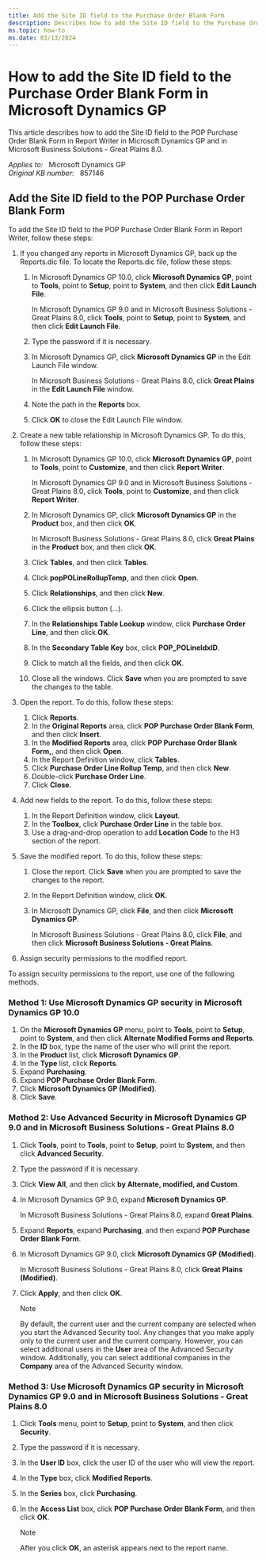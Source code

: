 ```yaml
---
title: Add the Site ID field to the Purchase Order Blank Form
description: Describes how to add the Site ID field to the Purchase Order Blank Form in Microsoft Dynamics GP.
ms.topic: how-to
ms.date: 03/13/2024
---
```

# How to add the Site ID field to the Purchase Order Blank Form in Microsoft Dynamics GP

This article describes how to add the Site ID field to the POP Purchase Order Blank Form in Report Writer in Microsoft Dynamics GP and in Microsoft Business Solutions - Great Plains 8.0.

_Applies to:_ &nbsp; Microsoft Dynamics GP  
_Original KB number:_ &nbsp; 857146

## Add the Site ID field to the POP Purchase Order Blank Form

To add the Site ID field to the POP Purchase Order Blank Form in Report Writer, follow these steps:

1. If you changed any reports in Microsoft Dynamics GP, back up the Reports.dic file. To locate the Reports.dic file, follow these steps:

    1. In Microsoft Dynamics GP 10.0, click **Microsoft Dynamics GP**, point to **Tools**, point to **Setup**, point to **System**, and then click **Edit Launch File**.

        In Microsoft Dynamics GP 9.0 and in Microsoft Business Solutions - Great Plains 8.0, click **Tools**, point to **Setup**, point to **System**, and then click **Edit Launch File**.

    2. Type the password if it is necessary.
    3. In Microsoft Dynamics GP, click **Microsoft Dynamics GP** in the Edit Launch File window.

        In Microsoft Business Solutions - Great Plains 8.0, click **Great Plains** in the **Edit Launch File** window.
    4. Note the path in the **Reports** box.
    5. Click **OK** to close the Edit Launch File window.

2. Create a new table relationship in Microsoft Dynamics GP. To do this, follow these steps:

    1. In Microsoft Dynamics GP 10.0, click **Microsoft Dynamics GP**, point to **Tools**, point to **Customize**, and then click **Report Writer**.

        In Microsoft Dynamics GP 9.0 and in Microsoft Business Solutions - Great Plains 8.0, click **Tools**, point to **Customize**, and then click **Report Writer**.

    2. In Microsoft Dynamics GP, click **Microsoft Dynamics GP** in the **Product** box, and then click **OK**.

        In Microsoft Business Solutions - Great Plains 8.0, click **Great Plains** in the **Product** box, and then click **OK**.
    3. Click **Tables**, and then click **Tables**.
    4. Click **popPOLineRollupTemp**, and then click **Open**.
    5. Click **Relationships**, and then click **New**.
    6. Click the ellipsis button (...).
    7. In the **Relationships Table Lookup** window, click **Purchase Order Line**, and then click **OK**.
    8. In the **Secondary Table Key** box, click **POP_POLineIdxID**.
    9. Click to match all the fields, and then click **OK**.
    10. Close all the windows. Click **Save** when you are prompted to save the changes to the table.

3. Open the report. To do this, follow these steps:

    1. Click **Reports**.
    2. In the **Original Reports** area, click **POP Purchase Order Blank Form**, and then click **Insert**.
    3. In the **Modified Reports** area, click **POP Purchase Order Blank Form,**, and then click **Open**.
    4. In the Report Definition window, click **Tables**.
    5. Click **Purchase Order Line Rollup Temp**, and then click **New**.
    6. Double-click **Purchase Order Line**.
    7. Click **Close**.

4. Add new fields to the report. To do this, follow these steps:

    1. In the Report Definition window, click **Layout**.
    2. In the **Toolbox**, click **Purchase Order Line** in the table box.
    3. Use a drag-and-drop operation to add **Location Code** to the H3 section of the report.

5. Save the modified report. To do this, follow these steps:

    1. Close the report. Click **Save** when you are prompted to save the changes to the report.
    2. In the Report Definition window, click **OK**.
    3. In Microsoft Dynamics GP, click **File**, and then click **Microsoft Dynamics GP**.

        In Microsoft Business Solutions - Great Plains 8.0, click **File**, and then click **Microsoft Business Solutions - Great Plains**.

6. Assign security permissions to the modified report.

To assign security permissions to the report, use one of the following methods.

### Method 1: Use Microsoft Dynamics GP security in Microsoft Dynamics GP 10.0

1. On the **Microsoft Dynamics GP** menu, point to **Tools**, point to **Setup**, point to **System**, and then click **Alternate Modified Forms and Reports**.
2. In the **ID** box, type the name of the user who will print the report.
3. In the **Product** list, click **Microsoft Dynamics GP**.
4. In the **Type** list, click **Reports**.
5. Expand **Purchasing**.
6. Expand **POP Purchase Order Blank Form**.
7. Click **Microsoft Dynamics GP (Modified)**.
8. Click **Save**.

### Method 2: Use Advanced Security in Microsoft Dynamics GP 9.0 and in Microsoft Business Solutions - Great Plains 8.0

1. Click **Tools**, point to **Tools**, point to **Setup**, point to **System**, and then click **Advanced Security**.
2. Type the password if it is necessary.
3. Click **View All**, and then click **by Alternate, modified, and Custom**.
4. In Microsoft Dynamics GP 9.0, expand **Microsoft Dynamics GP**.

    In Microsoft Business Solutions - Great Plains 8.0, expand **Great Plains**.
5. Expand **Reports**, expand **Purchasing**, and then expand **POP Purchase Order Blank Form**.
6. In Microsoft Dynamics GP 9.0, click **Microsoft Dynamics GP (Modified)**.

    In Microsoft Business Solutions - Great Plains 8.0, click **Great Plains (Modified)**.
7. Click **Apply**, and then click **OK**.

    > [!NOTE]
    > By default, the current user and the current company are selected when you start the Advanced Security tool. Any changes that you make apply only to the current user and the current company. However, you can select additional users in the **User** area of the Advanced Security window. Additionally, you can select additional companies in the **Company** area of the Advanced Security window.

### Method 3: Use Microsoft Dynamics GP security in Microsoft Dynamics GP 9.0 and in Microsoft Business Solutions - Great Plains 8.0

1. Click **Tools** menu, point to **Setup**, point to **System**, and then click **Security**.
2. Type the password if it is necessary.
3. In the **User ID** box, click the user ID of the user who will view the report.
4. In the **Type** box, click **Modified Reports**.
5. In the **Series** box, click **Purchasing**.
6. In the **Access List** box, click **POP Purchase Order Blank Form**, and then click **OK**.

    > [!NOTE]
    > After you click **OK**, an asterisk appears next to the report name.
